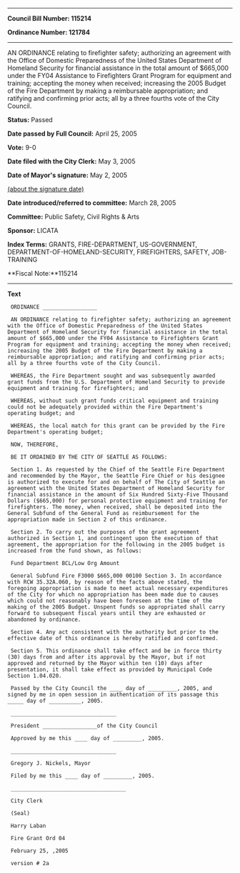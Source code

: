 

********

**Council Bill Number: 115214**
   
**Ordinance Number: 121784**
********

 AN ORDINANCE relating to firefighter safety; authorizing an agreement with the Office of Domestic Preparedness of the United States Department of Homeland Security for financial assistance in the total amount of $665,000 under the FY04 Assistance to Firefighters Grant Program for equipment and training; accepting the money when received; increasing the 2005 Budget of the Fire Department by making a reimbursable appropriation; and ratifying and confirming prior acts; all by a three fourths vote of the City Council.

**Status:** Passed
   
**Date passed by Full Council:** April 25, 2005
   
**Vote:** 9-0
   
**Date filed with the City Clerk:** May 3, 2005
   
**Date of Mayor's signature:** May 2, 2005
   
[(about the signature date)](/~public/approvaldate.htm)
   
   
   
**Date introduced/referred to committee:** March 28, 2005
   
**Committee:** Public Safety, Civil Rights & Arts
   
**Sponsor:** LICATA
   
   
**Index Terms:** GRANTS, FIRE-DEPARTMENT, US-GOVERNMENT, DEPARTMENT-OF-HOMELAND-SECURITY, FIREFIGHTERS, SAFETY, JOB-TRAINING

**Fiscal Note:**115214

********

**Text**
   
```
 ORDINANCE _________________

 AN ORDINANCE relating to firefighter safety; authorizing an agreement with the Office of Domestic Preparedness of the United States Department of Homeland Security for financial assistance in the total amount of $665,000 under the FY04 Assistance to Firefighters Grant Program for equipment and training; accepting the money when received; increasing the 2005 Budget of the Fire Department by making a reimbursable appropriation; and ratifying and confirming prior acts; all by a three fourths vote of the City Council.

 WHEREAS, the Fire Department sought and was subsequently awarded grant funds from the U.S. Department of Homeland Security to provide equipment and training for firefighters; and

 WHEREAS, without such grant funds critical equipment and training could not be adequately provided within the Fire Department's operating budget; and

 WHEREAS, the local match for this grant can be provided by the Fire Department's operating budget;

 NOW, THEREFORE,

 BE IT ORDAINED BY THE CITY OF SEATTLE AS FOLLOWS:

 Section 1. As requested by the Chief of the Seattle Fire Department and recommended by the Mayor, the Seattle Fire Chief or his designee is authorized to execute for and on behalf of The City of Seattle an agreement with the United States Department of Homeland Security for financial assistance in the amount of Six Hundred Sixty-Five Thousand Dollars ($665,000) for personal protective equipment and training for firefighters. The money, when received, shall be deposited into the General Subfund of the General Fund as reimbursement for the appropriation made in Section 2 of this ordinance.

 Section 2. To carry out the purposes of the grant agreement authorized in Section 1, and contingent upon the execution of that agreement, the appropriation for the following in the 2005 budget is increased from the fund shown, as follows:

 Fund Department BCL/Low Org Amount

 General Subfund Fire F3000 $665,000 00100 Section 3. In accordance with RCW 35.32A.060, by reason of the facts above stated, the foregoing appropriation is made to meet actual necessary expenditures of the City for which no appropriation has been made due to causes which could not reasonably have been foreseen at the time of the making of the 2005 Budget. Unspent funds so appropriated shall carry forward to subsequent fiscal years until they are exhausted or abandoned by ordinance.

 Section 4. Any act consistent with the authority but prior to the effective date of this ordinance is hereby ratified and confirmed.

 Section 5. This ordinance shall take effect and be in force thirty (30) days from and after its approval by the Mayor, but if not approved and returned by the Mayor within ten (10) days after presentation, it shall take effect as provided by Municipal Code Section 1.04.020.

 Passed by the City Council the ____ day of _________, 2005, and signed by me in open session in authentication of its passage this _____ day of __________, 2005.

 _________________________________

 President _________________of the City Council

 Approved by me this ____ day of _________, 2005.

 _________________________________

 Gregory J. Nickels, Mayor

 Filed by me this ____ day of _________, 2005.

 ____________________________________

 City Clerk

 (Seal)

 Harry Laban

 Fire Grant Ord 04

 February 25, ,2005

 version # 2a

```
